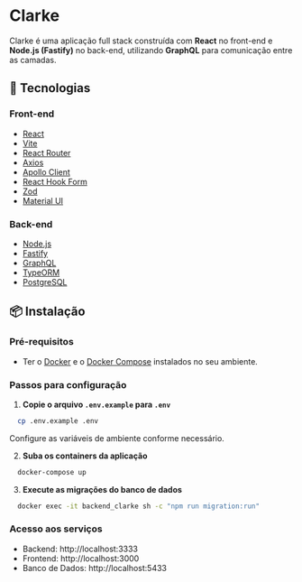 # Clarke

Clarke é uma aplicação full stack construída com **React** no front-end e **Node.js (Fastify)** no back-end, utilizando **GraphQL** para comunicação entre as camadas.

## 🚀 Tecnologias

### **Front-end**
- [React](https://react.dev/)
- [Vite](https://vitejs.dev/)
- [React Router](https://reactrouter.com/)
- [Axios](https://axios-http.com/)
- [Apollo Client](https://www.apollographql.com/docs/react/)
- [React Hook Form](https://react-hook-form.com/)
- [Zod](https://zod.dev/)
- [Material UI](https://mui.com/)

### **Back-end**
- [Node.js](https://nodejs.org/)
- [Fastify](https://www.fastify.io/)
- [GraphQL](https://graphql.org/)
- [TypeORM](https://typeorm.io/)
- [PostgreSQL](https://www.postgresql.org/)

## 📦 Instalação

### **Pré-requisitos**
- Ter o [Docker](https://www.docker.com/) e o [Docker Compose](https://docs.docker.com/compose/) instalados no seu ambiente.

### **Passos para configuração**

1. **Copie o arquivo `.env.example` para `.env`**
  ```bash
    cp .env.example .env
  ```
  Configure as variáveis de ambiente conforme necessário.

2. **Suba os containers da aplicação**
  ```bash
    docker-compose up
  ```

3. **Execute as migrações do banco de dados**
  ```bash
    docker exec -it backend_clarke sh -c "npm run migration:run"
  ```

### **Acesso aos serviços**
- Backend: http://localhost:3333
- Frontend: http://localhost:3000
- Banco de Dados: http://localhost:5433